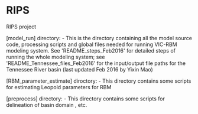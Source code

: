 # RIPS
RIPS project

[model_run] directory:
    - This is the directory containing all the model source code, processing scripts and global files needed for running VIC-RBM modeling system. See 'README_steps_Feb2016' for detailed steps of running the whole modeling system; see 'README_Tennessee_files_Feb2016' for the input/output file paths for the Tennessee River basin (last updated Feb 2016 by Yixin Mao)
    
[RBM_parameter_estimate] diroctory:
    - This directory contains some scripts for estimating Leopold parameters for RBM

[preprocess] directory:
    - This directory contains some scripts for delineation of basin domain , etc.
